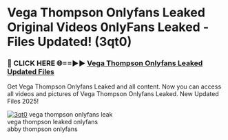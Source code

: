# Vega Thompson Onlyfans Leaked Original Videos 0nlyFans Leaked - Files Updated! (3qt0)

<h3>🔴 CLICK HERE 🌐==►► <a href="https://tinyurl.com/x26r9saj" rel="nofollow">Vega Thompson Onlyfans Leaked Updated Files</a></h3>

Get Vega Thompson Onlyfans Leaked and all content. Now you can access all videos and pictures of Vega Thompson Onlyfans Leaked. New Updated Files 2025!

[![3qt0](https://i.imgur.com/LkgZPqh.gif)](https://tinyurl.com/x26r9saj)
vega thompson onlyfans leak<br>
vega thompson leaked onlyfans<br>
abby thompson onlyfans